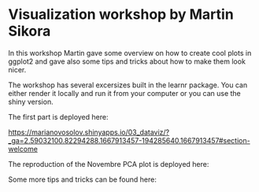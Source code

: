 # Visualization workshop by Martin Sikora

In this workshop Martin gave some overview on how to create cool plots in ggplot2 and gave also some tips and tricks about how to make them look nicer. 

The workshop has several excersizes built in the learnr package. You can either render it locally and run it from your computer or you can use the shiny version.

The first part is deployed here:

https://marianovosolov.shinyapps.io/03_dataviz/?_ga=2.59032100.82294288.1667913457-194285640.1667913457#section-welcome

The reproduction of the Novembre PCA plot is deployed here:


Some more tips and tricks can be found here:


